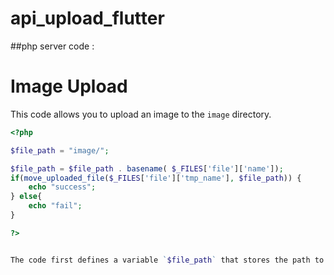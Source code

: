 # api_upload_flutter

##php server code : 

# Image Upload

This code allows you to upload an image to the `image` directory.

```php
<?php

$file_path = "image/";

$file_path = $file_path . basename( $_FILES['file']['name']);
if(move_uploaded_file($_FILES['file']['tmp_name'], $file_path)) {
    echo "success";
} else{
    echo "fail";
}

?>


The code first defines a variable `$file_path` that stores the path to the `image` directory. Then, it concatenates the filename of the uploaded file to the `$file_path` variable to create the full path to the uploaded file. Finally, it uses the `move_uploaded_file()` function to move the uploaded file from its temporary location to the specified path. If the upload is successful, it prints "success"; otherwise, it prints "fail".
